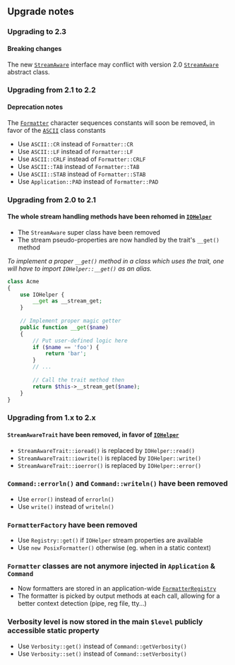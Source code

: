 ## Upgrade notes

### Upgrading to 2.3

#### Breaking changes

The new [`StreamAware`](src/IO/StreamAware.php) interface may conflict with version 2.0 [`StreamAware`](../../tree/2.0.0/src/IO/StreamAware.php) abstract class.

### Upgrading from 2.1 to 2.2

#### Deprecation notes

The [`Formatter`](../../tree/2.2.0/src/IO/Output/Formatter.php) character sequences constants will soon be removed, in favor of the [`ASCII`](../../tree/2.2.0/src/IO/ASCII.php) class constants

- Use `ASCII::CR` instead of `Formatter::CR`
- Use `ASCII::LF` instead of `Formatter::LF`
- Use `ASCII::CRLF` instead of `Formatter::CRLF`
- Use `ASCII::TAB` instead of `Formatter::TAB`
- Use `ASCII::STAB` instead of `Formatter::STAB`
- Use `Application::PAD` instead of `Formatter::PAD`

### Upgrading from 2.0 to 2.1

#### The whole stream handling methods have been rehomed in [`IOHelper`](../../tree/2.1.0/src/IO/IOHelper.php)

- The `StreamAware` super class have been removed
- The stream pseudo-properties are now handled by the trait's `__get()` method

_To implement a proper `__get()` method in a class which uses the trait, one will have to import `IOHelper::__get()` as an alias._

```php
class Acme
{
    use IOHelper {
        __get as __stream_get;
    }
    
    // Implement proper magic getter
    public function __get($name)
    {
        // Put user-defined logic here
        if ($name == 'foo') {
            return 'bar';
        }
        // ...
    
        // Call the trait method then
        return $this->__stream_get($name);
    }
}
```

### Upgrading from 1.x to 2.x

#### `StreamAwareTrait` have been removed, in favor of [`IOHelper`](../../tree/2.0.0/src/IO/IOHelper.php)

- `StreamAwareTrait::ioread()` is replaced by `IOHelper::read()`
- `StreamAwareTrait::iowrite()` is replaced by `IOHelper::write()`
- `StreamAwareTrait::ioerror()` is replaced by `IOHelper::error()`

### `Command::errorln()` and `Command::writeln()` have been removed

- Use `error()` instead of `errorln()`
- Use `write()` instead of `writeln()`

### `FormatterFactory` have been removed
- Use `Registry::get()` if `IOHelper` stream properties are available
- Use `new PosixFormatter()` otherwise (eg. when in a static context)

### `Formatter` classes are not anymore injected in `Application` & `Command`

- Now formatters are stored in an application-wide [`FormatterRegistry`](../../tree/2.0.0/src/IO/Output/FormatterRegistry.php)
- The formatter is picked by output methods at each call, allowing for a better context detection (pipe, reg file, tty...)

### Verbosity level is now stored in the main `$level` publicly accessible static property

- Use `Verbosity::get()` instead of `Command::getVerbosity()`
- Use `Verbosity::set()` instead of `Command::setVerbosity()`
